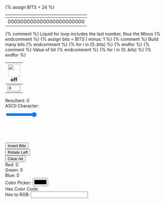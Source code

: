 {% assign BITS = 24 %}
<style>
    td {
        text-align: center;
        vertical-align: middle;
    }

    #opacity-slider {
        width: 100%;
    }
</style>
<table>
    <thead>
        <tr class="" id="">
            <th></th>
        </tr>
    </thead>
    <tbody>
        <tr>
            <td id="binary">000000000000000000000000</td>
        </tr>
    </tbody>
</table>
{% comment %}
Liquid for loop includes the last number, thus the Minus
{% endcomment %}
{% assign bits = BITS | minus: 1 %}
<table>
    <thead>
        <tr>
            {% comment %}
            Build many bits
            {% endcomment %}
            {% for i in (0..bits) %}
            <th>
                <img id="bulb{{ i }}" src="{{site.baseurl}}/images/lightoff.jpg" alt="" width="40" height="Auto">
                <div class="button" id="butt{{ i }}" onclick="toggleBit({{ i }})">off</div>
            </th>
            {% endfor %}
        </tr>
    </thead>
    <tbody>
        <tr>
            {% comment %}
            Value of bit
            {% endcomment %}
            {% for i in (0..bits) %}
            <td>
                <input type='text' id="digit{{ i }}" value="0" size="2" readonly>
            </td>
            {% endfor %}
        </tr>
    </tbody>
</table>
<div>
    <label for="resultant">Resultant:</label>
    <span id="resultant-value">0</span>
</div>
<div>
    <label for="ascii-character">ASCII Character:</label>
    <span id="ascii-character-value"></span>
</div>
<div id="color-display" style="width: 100px; height: 100px; margin-top: 10px; position: relative;">
    <input type="range" id="opacity-slider" min="0" max="1" step="0.01" value="1" oninput="updateColorDisplay()">
</div>
<div>
    <button onclick="invertBits()">Invert Bits</button>
</div>
<div>
    <button onclick="rotateBitsLeft()">Rotate Left</button>
</div>
<div>
    <button onclick="clearAll()">Clear All</button>
</div>
<div id="rgb-values">
    <label for="red-value">Red:</label>
    <span id="red-value">0</span>
    <br>
    <label for="green-value">Green:</label>
    <span id="green-value">0</span>
    <br>
    <label for="blue-value">Blue:</label>
    <span id="blue-value">0</span>
</div>
<div>
    <label for="color-picker">Color Picker:</label>
    <input type="color" id="color-picker" onchange="updateColorDisplay(); updateBinaryFromColor();">
</div>
<div>
    <label for="hex-color-code">Hex Color Code:</label>
    <span id="hex-color-code-value"></span>
</div>
<div>
    <label for="hex-to-rgb-input">Hex to RGB:</label>
    <input type="text" id="hex-to-rgb-input" oninput="updateRGBFromHex()">
</div>

<script>
    const BITS = {{ BITS }};
    const MAX = 2 ** BITS - 1;
    const IMAGE_ON = "{{site.baseurl}}/images/lighton.jpg";
    const IMAGE_OFF = "{{site.baseurl}}/images/lightoff.jpg";
    // return string with the current value of each bit
    function getBits() {
        let bits = "";
        for (let i = 0; i < BITS; i++) {
            bits = bits + document.getElementById('digit' + i).value;
        }
        return bits;
    }
    // setter for Document Object Model (DOM) values
    function setConversions(binary) {
        document.getElementById('binary').innerHTML = binary;
        // Resultant value
        document.getElementById('resultant-value').innerHTML = parseInt(binary, 2);
        // Update ASCII character display
        updateAsciiCharacter();
        // Update color display
        updateColorDisplay();
    }
    // toggle selected bit and recalculate
    function toggleBit(i) {
        const dig = document.getElementById('digit' + i);
        const image = document.getElementById('bulb' + i);
        const butt = document.getElementById('butt' + i);
        // Change digit and visual
        if (image.src.match(IMAGE_ON)) {
            dig.value = 0;
            image.src = IMAGE_OFF;
            butt.innerHTML = 'off'; // Update button text to 'off'
        } else {
            dig.value = 1;
            image.src = IMAGE_ON;
            butt.innerHTML = 'on'; // Update button text to 'on'
        }
        // Binary numbers
        const binary = getBits();
        setConversions(binary);
    }
    // add is a positive integer, subtract is a negative integer
    function add(n) {
        let binary = getBits();
        // convert to decimal and do math
        let decimal = parseInt(binary, 2);
        if (n > 0) {  // PLUS
            decimal = MAX === decimal ? 0 : decimal += n; // OVERFLOW or PLUS
        } else  {     // MINUS
            decimal = 0 === decimal ? MAX : decimal += n; // OVERFLOW or MINUS
        }
        // convert the result back to binary
        binary = decimal.toString(2).padStart(BITS, '0');
        // update conversions
        setConversions(binary);
        // update bits
        for (let i = 0; i < BITS; i++) {
            let digit = binary.charAt(i);
            document.getElementById('digit' + i).value = digit;
            document.getElementById('bulb' + i).src = digit === "1" ? IMAGE_ON : IMAGE_OFF;
        }
    }
      function updateColorDisplay() {
        const binary = getBits();
        const red = parseInt(binary.substring(0, 8), 2);
        const green = parseInt(binary.substring(8, 16), 2);
        const blue = parseInt(binary.substring(16, 24), 2);
        const opacity = document.getElementById('opacity-slider').value;
        const colorDisplay = document.getElementById('color-display');
        colorDisplay.style.backgroundColor = `rgba(${red}, ${green}, ${blue}, ${opacity})`;

        // Update hexadecimal color code
        const hexColorCode = rgbToHex(red, green, blue);
        document.getElementById('hex-color-code-value').innerHTML = hexColorCode;

        // Update RGB values
        document.getElementById('red-value').innerHTML = red;
        document.getElementById('green-value').innerHTML = green;
        document.getElementById('blue-value').innerHTML = blue;
    }
    // Update ASCII character display
    function updateAsciiCharacter() {
        const binary = getBits();
        const decimal = parseInt(binary, 2);
        const asciiCharacter = String.fromCharCode(decimal);
        const asciiDisplay = document.getElementById('ascii-character-value');
        if (decimal >= 32 && decimal <= 126) {
            // Display printable ASCII characters
            asciiDisplay.innerHTML = asciiCharacter;
        } else {
            // Display non-printable ASCII characters
            asciiDisplay.innerHTML = "Non-Printable";
        }
    }
    // Invert all bits in the binary representation
    function invertBits() {
        let binary = getBits();
        binary = binary.split('').map(bit => (bit === '0' ? '1' : '0')).join('');
        setConversions(binary);
        // Update bits
        for (let i = 0; i < BITS; i++) {
            let digit = binary.charAt(i);
            document.getElementById('digit' + i).value = digit;
            document.getElementById('bulb' + i).src = digit === "1" ? IMAGE_ON : IMAGE_OFF;
        }
        // Reset opacity to 1 when inverting bits
        document.getElementById('opacity-slider').value = 1;
        updateColorDisplay();
    }
    // Rotate bits to the left
    function rotateBitsLeft() {
        let binary = getBits();
        binary = binary.substring(1) + binary[0];
        setConversions(binary);
        // Update bits
        for (let i = 0; i < BITS; i++) {
            let digit = binary.charAt(i);
            document.getElementById('digit' + i).value = digit;
            document.getElementById('bulb' + i).src = digit === "1" ? IMAGE_ON : IMAGE_OFF;
        }
    }
    // Clear all numbers and set them to 0
    function clearAll() {
        for (let i = 0; i < BITS; i++) {
            document.getElementById('digit' + i).value = 0;
            document.getElementById('bulb' + i).src = IMAGE_OFF;
        }
        // Set binary representation to all zeros
        const binary = '0'.repeat(BITS);
        setConversions(binary);
    }
    // Call the initial update functions
    updateAsciiCharacter();
    updateColorDisplay();
    // Initialize binary value to all zeros
    const initialBinary = '0'.repeat(BITS);
    setConversions(initialBinary);
  function updateBinaryFromColor() {
        const colorPicker = document.getElementById('color-picker');
        const color = colorPicker.value;
        const rgb = hexToRgb(color.substring(1)); // Exclude the '#' from the hex color
        const binary = rgbToBinary(rgb);
        setConversions(binary);
        // Update bits
        for (let i = 0; i < BITS; i++) {
            let digit = binary.charAt(i);
            document.getElementById('digit' + i).value = digit;
            document.getElementById('bulb' + i).src = digit === "1" ? IMAGE_ON : IMAGE_OFF;
        }
         updateColorDisplay();
    }

    // Helper function to convert RGB to binary
    function rgbToBinary(rgb) {
        const binaryRed = rgbComponentToBinary(rgb.r);
        const binaryGreen = rgbComponentToBinary(rgb.g);
        const binaryBlue = rgbComponentToBinary(rgb.b);
        return binaryRed + binaryGreen + binaryBlue;
    }
    // Helper function to convert a single RGB component to binary
    function rgbComponentToBinary(component) {
        return component.toString(2).padStart(8, '0');
    }
    // Helper function to convert hex color to RGB
    function hexToRgb(hex) {
        const bigint = parseInt(hex, 16);
        const r = (bigint >> 16) & 255;
        const g = (bigint >> 8) & 255;
        const b = bigint & 255;
        return { r, g, b };
    }
    // Call the initial update functions
    updateAsciiCharacter();
    updateColorDisplay();
    // turn off the selected bit
    function toggleOff(i) {
        const dig = document.getElementById('digit' + i);
        const image = document.getElementById('bulb' + i);
        const butt = document.getElementById('butt' + i);
        // Change digit and visual
        dig.value = 0;
        image.src = IMAGE_OFF;
        butt.innerHTML = 'on'; // Update button text to 'on'
        // Binary numbers
        const binary = getBits();
        setConversions(binary);
    }
    // Helper function to convert RGB to hexadecimal
    function rgbToHex(r, g, b) {
        const componentToHex = (c) => {
            const hex = c.toString(16);
            return hex.length == 1 ? '0' + hex : hex;
        };
        return '#' + componentToHex(r) + componentToHex(g) + componentToHex(b);
    }

    // Update RGB values from Hex input
    function updateRGBFromHex() {
        const hexInput = document.getElementById('hex-to-rgb-input').value;
        const rgb = hexToRgb(hexInput);
        const binary = rgbToBinary(rgb);
        setConversions(binary);
        // Update bits
        for (let i = 0; i < BITS; i++) {
            let digit = binary.charAt(i);
            document.getElementById('digit' + i).value = digit;
            document.getElementById('bulb' + i).src = digit === "1" ? IMAGE_ON : IMAGE_OFF;
        }
        updateColorDisplay();
    }
</script>
